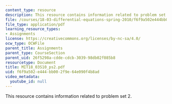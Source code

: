 ```yaml
---
content_type: resource
description: This resource contains information related to problem set 2.
file: /courses/18-03-differential-equations-spring-2010/f6f9a502e444bb002f9e64e090f4b8ad_MIT18_03S10_ps2.pdf
file_type: application/pdf
learning_resource_types:
- Assignments
license: https://creativecommons.org/licenses/by-nc-sa/4.0/
ocw_type: OCWFile
parent_title: Assignments
parent_type: CourseSection
parent_uid: 26f5298a-cdde-cdcb-3039-98db02f085b8
resourcetype: Document
title: MIT18_03S10_ps2.pdf
uid: f6f9a502-e444-bb00-2f9e-64e090f4b8ad
video_metadata:
  youtube_id: null
---
```

This resource contains information related to problem set 2.